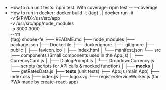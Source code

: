 - How to run unit tests: npm test. With coverage: npm test -- --coverage
- How to run in docker: docker build -t {tag} . | docker run -it \
                                                  -v ${PWD}:/usr/src/app \
                                                  -v /usr/src/app/node_modules \
                                                  -p 3000:3000 \
                                                  --rm \
                                                  {tag}
shopee-fe
├── README.md
├── node_modules
├── package.json
├── Dockerfile
├── .dockerignore
├── .gitignore
├── public
│   ├── favicon.ico
│   ├── index.html
│   └── manifest.json
└── src
    ├── components  (Small components used in the App.js)
    │   ├── CurrencyCard.js
    │   ├── DialogPrompt.js
    │   └── DropdownCurrency.js
    ├── scripts (scripts for API calls & mocked function)
    │   ├── __mocks__
    │   └── getRatesData.js
    ├── __tests__   (unit tests)
    ├── App.js  (main App)
    ├── index.css
    ├── index.js
    ├── logo.svg
    └── registerServiceWorker.js (for PWA made by create-react-app)
